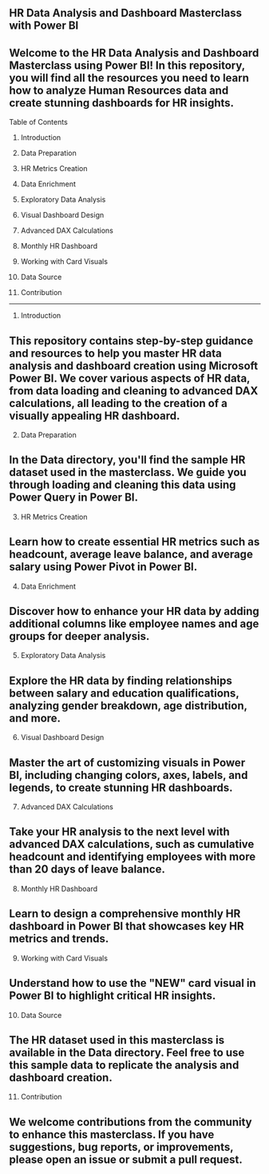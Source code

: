 
HR Data Analysis and Dashboard Masterclass with Power BI
-------------------------------------------------------------------------------------------------------------------------------------------------------------------
Welcome to the HR Data Analysis and Dashboard Masterclass using Power BI! In this repository, you will find all the resources you need to learn how to analyze Human Resources data and create stunning dashboards for HR insights.
-------------------------------------------------------------------------------------------------------------------------------------------------------------------
Table of Contents

1. Introduction

2. Data Preparation

3. HR Metrics Creation

4. Data Enrichment

5. Exploratory Data Analysis

6. Visual Dashboard Design

7. Advanced DAX Calculations

8. Monthly HR Dashboard

9. Working with Card Visuals

10. Data Source

11. Contribution
-------------------------------------------------------------------------------------------------------------------------------------------------------------------
1. Introduction

This repository contains step-by-step guidance and resources to help you master HR data analysis and dashboard creation using Microsoft Power BI. We cover various aspects of HR data, from data loading and cleaning to advanced DAX calculations, all leading to the creation of a visually appealing HR dashboard.
-------------------------------------------------------------------------------------------------------------------------------------------------------------------
2. Data Preparation

In the Data directory, you'll find the sample HR dataset used in the masterclass. We guide you through loading and cleaning this data using Power Query in Power BI.
-------------------------------------------------------------------------------------------------------------------------------------------------------------------
3. HR Metrics Creation
 
Learn how to create essential HR metrics such as headcount, average leave balance, and average salary using Power Pivot in Power BI.
-------------------------------------------------------------------------------------------------------------------------------------------------------------------
4. Data Enrichment

Discover how to enhance your HR data by adding additional columns like employee names and age groups for deeper analysis.
-------------------------------------------------------------------------------------------------------------------------------------------------------------------
5. Exploratory Data Analysis

Explore the HR data by finding relationships between salary and education qualifications, analyzing gender breakdown, age distribution, and more.
-------------------------------------------------------------------------------------------------------------------------------------------------------------------
6. Visual Dashboard Design

Master the art of customizing visuals in Power BI, including changing colors, axes, labels, and legends, to create stunning HR dashboards.
-------------------------------------------------------------------------------------------------------------------------------------------------------------------
7. Advanced DAX Calculations

Take your HR analysis to the next level with advanced DAX calculations, such as cumulative headcount and identifying employees with more than 20 days of leave balance.
-------------------------------------------------------------------------------------------------------------------------------------------------------------------
8. Monthly HR Dashboard

Learn to design a comprehensive monthly HR dashboard in Power BI that showcases key HR metrics and trends.
-------------------------------------------------------------------------------------------------------------------------------------------------------------------
9. Working with Card Visuals

Understand how to use the "NEW" card visual in Power BI to highlight critical HR insights.
-------------------------------------------------------------------------------------------------------------------------------------------------------------------
10. Data Source

The HR dataset used in this masterclass is available in the Data directory. Feel free to use this sample data to replicate the analysis and dashboard creation.
-------------------------------------------------------------------------------------------------------------------------------------------------------------------
11. Contribution

We welcome contributions from the community to enhance this masterclass. If you have suggestions, bug reports, or improvements, please open an issue or submit a pull request.
-------------------------------------------------------------------------------------------------------------------------------------------------------------------

